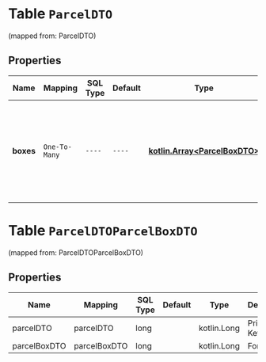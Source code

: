 
# Table `ParcelDTO`
(mapped from: ParcelDTO)

## Properties
Name | Mapping | SQL Type | Default | Type | Description | Notes
---- | ------- | -------- | ------- | ---- | ----------- | -----
**boxes** | `One-To-Many` | `----` | `----`  | [**kotlin.Array&lt;ParcelBoxDTO&gt;**](ParcelBoxDTO.md) | Список грузовых мест. Маркет определяет количество мест по длине этого списка. | 


# **Table `ParcelDTOParcelBoxDTO`**
(mapped from: ParcelDTOParcelBoxDTO)

## Properties
Name | Mapping | SQL Type | Default | Type | Description | Notes
---- | ------- | -------- | ------- | ---- | ----------- | -----
parcelDTO | parcelDTO | long | | kotlin.Long | Primary Key | *one*
parcelBoxDTO | parcelBoxDTO | long | | kotlin.Long | Foreign Key | *many*



